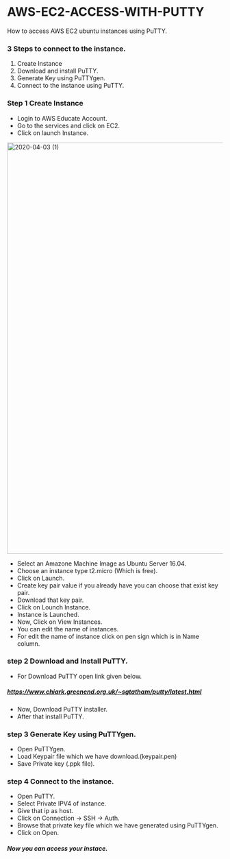 # AWS-EC2-ACCESS-WITH-PUTTY
How to access AWS EC2 ubuntu instances using PuTTY.


###  3 Steps to connect to the instance.
1. Create Instance
2. Download and install PuTTY.
3. Generate Key using PuTTYgen.
4. Connect to the instance using PuTTY.

### Step 1 Create Instance
- Login to AWS Educate Account.
- Go to the services and click on EC2.
- Click on launch Instance.

<img width="960" alt="2020-04-03 (1)" src="https://user-images.githubusercontent.com/48994342/78326131-305af400-7597-11ea-955e-8b27a8fd1004.png">

- Select an Amazone Machine Image as Ubuntu Server 16.04.
- Choose an instance type t2.micro (Which is free).
- Click on Launch.
- Create key pair value if you already have you can choose that exist key pair.
- Download that key pair.
- Click on Lounch Instance.
- Instance is Launched.
- Now, Click on View Instances.
- You can edit the name of instances.
- For edit the name of instance click on pen sign which is in Name column.

### step 2 Download and Install PuTTY.
- For Download PuTTY open link given below.
 ##### https://www.chiark.greenend.org.uk/~sgtatham/putty/latest.html
- Now, Download PuTTY installer.
- After that install PuTTY.

### step 3 Generate Key using PuTTYgen.
- Open PuTTYgen.
- Load Keypair file which we have download.(keypair.pen)
- Save Private key (.ppk file).

### step 4 Connect to the instance.
- Open PuTTY.
- Select Private IPV4 of instance.
- Give that ip as host.
- Click on Connection -> SSH -> Auth.
- Browse that private key file which we have generated using PuTTYgen.
- Click on Open.

##### Now you can access your instace.
